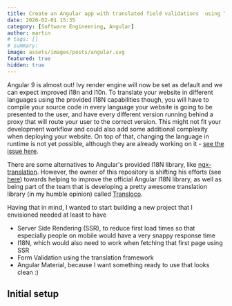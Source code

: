 ```yaml
---
title: Create an Angular app with translated field validations  using Transloco, Server Side Rendering (ssr) and Angular Material
date: 2020-02-01 15:35
category: [Software Engineering, Angular]
author: martin
# tags: []
# summary:
image: assets/images/posts/angular.svg
featured: true
hidden: true
---
```


Angular 9 is almost out! Ivy render engine will now be set as default and we can expect improved i18n and l10n. To translate your website in different languages using the provided I18N capabilities though, you will have to compile your source code in every language your website is going to be presented to the user, and have every different version running behind a proxy that will route your user to the correct version. This might not fit your development workflow and could also add some additional complexity when deploying your website. On top of that, changing the language in runtime is not yet possible, although they are already working on it - [see the issue here](https://github.com/angular/angular/issues/16477).

There are some alternatives to Angular's provided I18N library, like [ngx-translation](https://github.com/ngx-translate/core). However, the owner of this repository is shifting his efforts (see [here](https://github.com/ngx-translate/core/issues/783)) towards helping to improve the official Angular I18N library, as well as being part of the team that is developing a pretty awesome translation library (in my humble opinion) called [Transloco](https://github.com/ngneat/transloco).

Having that in mind, I wanted to start building a new project that I envisioned needed at least to have

- Server Side Rendering (SSR), to reduce first load times so that especially people on mobile would have a very snappy response time
- I18N, which would also need to work when fetching that first page using SSR
- Form Validation using the translation framework
- Angular Material, because I want something ready to use that looks clean :)

## Initial setup
